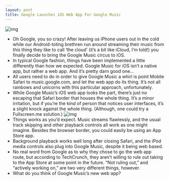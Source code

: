```yaml
---
layout: post
title: Google Launches iOS Web App For Google Music
---
```

![img](http://media.idownloadblog.com/wp-content/uploads/2011/09/GoogleMusic-iOS.png)
* Oh Google, you so crazy! After leaving us iPhone users out in the cold while our Android-toting brethren run around streaming their music from this thing they like to call ‘the cloud’ (it’s a bit like iCloud, I’m told!) you finally decide to bring the Google Music circus to iOS.
* In typical Google fashion, things have been implemented a little differently than how we expected. Google Music for iOS isn’t a native app, but rather a web app. And it’s pretty darn good one…
* All users need to do in order to give Google Music a whirl is point Mobile Safari to music.google.com, and let the web app do its thing. It’s not all rainbows and unicorns with this particular approach, unfortunately.
* While Google Music’s iOS web app looks the part, there’s just no escaping that Safari border that houses the whole thing. It’s a minor irritation, but if you’re the kind of person that notices user interfaces, it’s a slight knock against the whole thing. (Although, one could try a Fullscreen.me solution.)
![img](http://media.idownloadblog.com/wp-content/uploads/2011/09/GoogleMusic-iOS1.png)
* Things works as you’d expect. Music streams flawlessly, and the usual track skipping and other playback controls all work as one might imagine. Besides the browser border, you could easily be using an App Store app.
* Background playback works well long after closing Safari, and the iPod media controls also plug into Google Music, despite it being web based.
* No real word from Google as to why they chose to go the web app route, but according to TechCrunch, they aren’t willing to rule out taking to the App Store at some point in the future. “Not ruling out,” and “actively working on,” are two very different things, however.
* What do you think of Google Music’s new web app?

